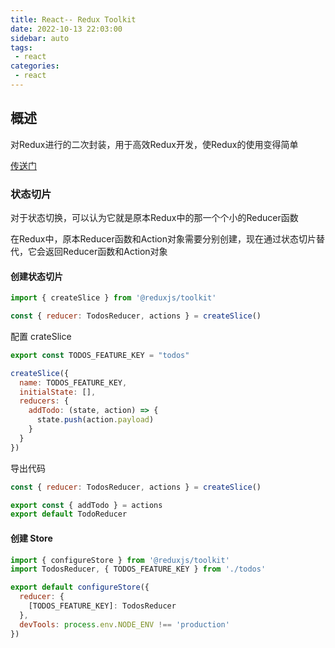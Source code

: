 ```yaml
---
title: React-- Redux Toolkit
date: 2022-10-13 22:03:00
sidebar: auto
tags:
 - react
categories:
 - react
---
```


## 概述

对Redux进行的二次封装，用于高效Redux开发，使Redux的使用变得简单

[传送门](https://cn.redux.js.org/redux-toolkit/overview)

### 状态切片

对于状态切换，可以认为它就是原本Redux中的那一个个小的Reducer函数

在Redux中，原本Reducer函数和Action对象需要分别创建，现在通过状态切片替代，它会返回Reducer函数和Action对象

#### 创建状态切片

```js
import { createSlice } from '@reduxjs/toolkit'

const { reducer: TodosReducer, actions } = createSlice()
```

配置 crateSlice

```js
export const TODOS_FEATURE_KEY = "todos"

createSlice({
  name: TODOS_FEATURE_KEY,
  initialState: [],
  reducers: {
    addTodo: (state, action) => {
      state.push(action.payload)
    }
  }
})
```

导出代码

```js
const { reducer: TodosReducer, actions } = createSlice()

export const { addTodo } = actions
export default TodoReducer
```

#### 创建 Store

```js
import { configureStore } from '@reduxjs/toolkit'
import TodosReducer, { TODOS_FEATURE_KEY } from './todos'

export default configureStore({
  reducer: {
    [TODOS_FEATURE_KEY]: TodosReducer
  },
  devTools: process.env.NODE_ENV !== 'production'
})
```